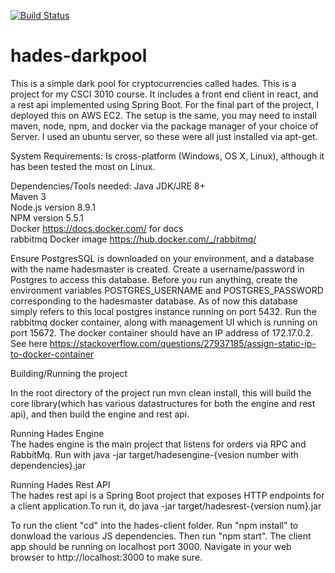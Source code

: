 [![Build Status](https://travis-ci.org/Amogh100/hades-darkpool.svg?branch=master)](https://travis-ci.org/Amogh100/hades-darkpool)
# hades-darkpool
This is a simple dark pool for cryptocurrencies called hades. This is a project for my CSCI 3010 course. It includes a front end client in react, and a rest api implemented using Spring Boot. For the final part of the project, I deployed this on AWS
EC2. The setup is the same, you may need to install maven, node, npm, and docker via the package manager
of your choice of Server. I used an ubuntu server, so these were all just installed via apt-get.

System Requirements:
Is cross-platform (Windows, OS X, Linux), although it has been tested the most on Linux.

Dependencies/Tools needed:
Java JDK/JRE 8+<br />
Maven 3 <br />
Node.js version 8.9.1 <br />
NPM version 5.5.1 <br />
Docker https://docs.docker.com/ for docs <br />
rabbitmq Docker image https://hub.docker.com/_/rabbitmq/      

Ensure PostgresSQL is downloaded on your environment, and a database with the name hadesmaster is created.
Create a username/password in Postgres to access this database. Before you run anything, create the environment variables
POSTGRES_USERNAME and POSTGRES_PASSWORD corresponding to the hadesmaster database. As of now this database simply refers to this local postgres instance running on port 5432. Run the rabbitmq docker container, along with management UI which is running on port 15672. The docker container should have an IP address of 172.17.0.2. See here https://stackoverflow.com/questions/27937185/assign-static-ip-to-docker-container <br />

Building/Running the project <br />

In the root directory of the project run mvn clean install, this will build the core library(which has various datastructures for both the engine and rest api), and then build the engine and rest api.


Running Hades Engine <br />
The hades engine is the main project that listens for orders via RPC and RabbitMq. Run with java -jar target/hadesengine-{vesion number with dependencies}.jar


Running Hades Rest API <br />
The hades rest api is a Spring Boot project that exposes HTTP endpoints for a client application.To run it, do java -jar target/hadesrest-{version num}.jar



To run the client "cd" into the hades-client folder. Run "npm install" to donwload the various JS dependencies. Then
run "npm start". The client app should be running on localhost port 3000. Navigate in your web browser to http://localhost:3000 to make sure.



